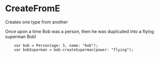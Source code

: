# CreateFromE
Creates one type from another

Once upon a time Bob was a person, then he was duplicated into a flying superman Bob!

```
    var bob = Person(age: 5, name: "bob");
    var bobSuperman = bob.createSuperman(power: "flying");
```
